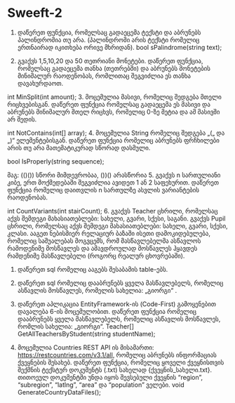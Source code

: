 # Sweeft-2

1. დაწერეთ ფუნქცია, რომელსაც გადაეცემა ტექსტი და აბრუნებს
პალინდრომია თუ არა. (პალინდრომი არის ტექსტი რომელიც ერთნაირად
იკითხება ორივე მხრიდან).
bool sPalindrome(string text);

2. გვაქვს 1,5,10,20 და 50 თეთრიანი მონეტები. დაწერეთ ფუნქცია, რომელსაც
გადაეცემა თანხა (თეთრებში) და აბრუნებს მონეტების მინიმალურ
რაოდენობას, რომლითაც შეგვიძლია ეს თანხა დავახურდაოთ.

int MinSplit(int amount);
3. მოცემულია მასივი, რომელიც შედგება მთელი რიცხვებისგან. დაწერეთ
ფუნქცია რომელსაც გადაეცემა ეს მასივი და აბრუნებს მინიმალურ მთელ
რიცხვს, რომელიც 0-ზე მეტია და ამ მასივში არ შედის.

int NotContains(int[] array);
4. მოცემულია String რომელიც შედგება „(„ და „)“ ელემენტებისგან. დაწერეთ
ფუნქცია რომელიც აბრუნებს ფრჩხილები არის თუ არა მათემატიკურად
სწორად დასმული.

bool IsProperly(string sequence);

მაგ: (()()) სწორი მიმდევრობაა, ())() არასწორია
5. გვაქვს n სართულიანი კიბე, ერთ მოქმედებაში შეგვიძლია ავიდეთ 1 ან 2
საფეხურით. დაწერეთ ფუნქცია რომელიც დაითვლის n სართულზე ასვლის
ვარიანტების რაოდენობას.

int CountVariants(int stairCount);
6. გვაქვს Teacher ცხრილი, რომელსაც აქვს შემდეგი მახასიათებლები: სახელი,
გვარი, სქესი, საგანი. გვაქვს Pupil ცხრილი, რომელსაც აქვს შემდეგი
მახასიათებლები: სახელი, გვარი, სქესი, კლასი. ააგეთ ნებისმიერ რელაციურ
ბაზაში ისეთი დამოკიდებულება, რომელიც საშუალებას მოგვცემს, რომ
მასწავლებელმა ასწავლოს რამოდენიმე მოსწავლეს და ამავდროულად
მოსწავლეს ჰყავდეს რამდენიმე მასწავლებელი (როგორც რეალურ
ცხოვრებაში).

1. დაწერეთ sql რომელიც ააგებს შესაბამის table-ებს.
2. დაწერეთ sql რომელიც დააბრუნებს ყველა მასწავლებელს, რომელიც
ასწავლის მოსწავლეს, რომელის სახელია: „გიორგი“ .



7. დაწერეთ აპლიკაცია EntityFramework-ის (Code-First) გამოყენებით დავალება
6-ის მოცემულობით. დაწერეთ ფუნქცია რომელიც დააბრუნებს ყველა
მასწავლებელს, რომელიც ასწავლის მოსწავლეს, რომლის სახელია: „გიორგი“.
Teacher[] GetAllTeachersByStudent(string studentName);

8. მოცემულია Countries REST API ის მისამართი:
https://restcountries.com/v3.1/all, რომელიც აბრუნებს ინფორმაციას ქვეყნების
შესახებ. დაწერეთ ფუნქცია, რომელიც ყოველი ქვეყნისთვის შექმნის ტექსტურ
დოკუმენტს (.txt) სახელად {ქვეყნის_სახელი.txt}. თითოეულ დოკუმენტში
უნდა იყოს შევსებული ქვეყნის “region”, “subregion”, “latlng”, “area” და
“population” ველები.
void GenerateCountryDataFiles();

